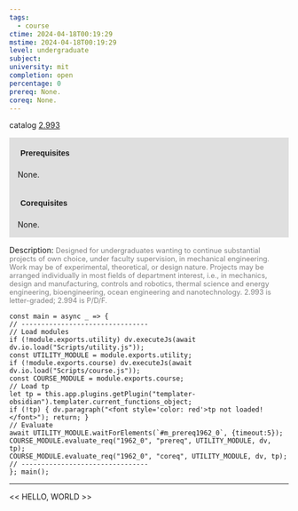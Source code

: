 ```yaml
---
tags:
  - course
ctime: 2024-04-18T00:19:29
mstime: 2024-04-18T00:19:29
level: undergraduate
subject: 
university: mit
completion: open
percentage: 0
prereq: None.
coreq: None.
---
```


catalog [2.993](http://student.mit.edu/catalog/m2c.html#2.993)

<span style="display: block; padding: 15px; background-color: rgb(100, 100, 100, 0.2);"><font id="m_prereq1962_0" style="display: block; font-family: Arial, sans-serif; font-weight: bold; padding: 5px">Prerequisites</font><br><span id="prereq1962_0">None.</span></span>
<span style="display: block; padding: 15px; background-color: rgb(100, 100, 100, 0.2);"><font id="m_coreq1962_0" style="display: block; font-family: Arial, sans-serif; font-weight: bold; padding: 5px">Corequisites</font><br><span id="coreq1962_0">None.</span></span>

<font style="">Description:</font>
<font style="color: grey; font-size: 0.8rem;">Designed for undergraduates wanting to continue substantial projects of own choice, under faculty supervision, in mechanical engineering. Work may be of experimental, theoretical, or design nature. Projects may be arranged individually in most fields of department interest, i.e., in mechanics, design and manufacturing, controls and robotics, thermal science and energy engineering, bioengineering, ocean engineering and nanotechnology.  2.993 is letter-graded; 2.994 is P/D/F.</font>

```dataviewjs
const main = async _ => {
// --------------------------------
// Load modules
if (!module.exports.utility) dv.executeJs(await dv.io.load("Scripts/utility.js"));
const UTILITY_MODULE = module.exports.utility;
if (!module.exports.course) dv.executeJs(await dv.io.load("Scripts/course.js"));
const COURSE_MODULE = module.exports.course;
// Load tp
let tp = this.app.plugins.getPlugin("templater-obsidian").templater.current_functions_object;
if (!tp) { dv.paragraph("<font style='color: red'>tp not loaded!</font>"); return; }
// Evaluate
await UTILITY_MODULE.waitForElements(`#m_prereq1962_0`, {timeout:5});
COURSE_MODULE.evaluate_req("1962_0", "prereq", UTILITY_MODULE, dv, tp);
COURSE_MODULE.evaluate_req("1962_0", "coreq", UTILITY_MODULE, dv, tp);
// --------------------------------
}; main();
```

---

<< HELLO, WORLD >>
